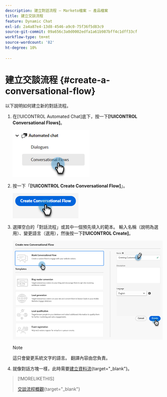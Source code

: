 ```yaml
---
description: 建立對話流程 — Marketo檔案 — 產品檔案
title: 建立交談流程
feature: Dynamic Chat
exl-id: 2a4a87e4-13d8-4546-a9c0-75f36f5d83c9
source-git-commit: 09a656c3a0d0002edfa1a61b987bff4c1dff33cf
workflow-type: tm+mt
source-wordcount: '82'
ht-degree: 10%

---
```


# 建立交談流程 {#create-a-conversational-flow}

以下說明如何建立新的對話流程。

1. 在[!UICONTROL Automated Chat]底下，按一下&#x200B;**[!UICONTROL Conversational Flows]**。

   ![](assets/create-a-conversational-flow-1.png)

1. 按一下「**[!UICONTROL Create Conversational Flow]**」。

   ![](assets/create-a-conversational-flow-2.png)

1. 選擇空白的「對話流程」或其中一個預先填入的範本。 輸入名稱（說明為選用）、變更語言（選用），然後按一下&#x200B;**[!UICONTROL Create]**。

   ![](assets/create-a-conversational-flow-3.png)

   >[!NOTE]
   >
   >這只會變更系統文字的語言。 翻譯內容由您負責。

1. 就像對話方塊一樣，此時需要[建立資料流](/help/marketo/product-docs/demand-generation/dynamic-chat/automated-chat/stream-designer.md#create-a-stream){target="_blank"}。

>[!MORELIKETHIS]
>
>[交談流程概觀](/help/marketo/product-docs/demand-generation/dynamic-chat/automated-chat/conversational-flow-overview.md){target="_blank"}
